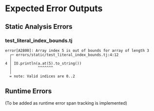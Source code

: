 # Expected Error Outputs

## Static Analysis Errors

### test_literal_index_bounds.tj
```
error[A2800]: Array index 5 is out of bounds for array of length 3
  ┌─ errors/static/test_literal_index_bounds.tj:4:12
  │
4 │ IO.println(a.at(5).to_string())
  │            ^^^^^^^
  │
  = note: Valid indices are 0..2
```

## Runtime Errors

(To be added as runtime error span tracking is implemented)

